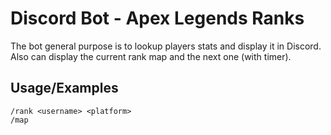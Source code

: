 
# Discord Bot - Apex Legends Ranks

The bot general purpose is to lookup players stats and display it in Discord. Also can display the current rank map and the next one (with timer).



## Usage/Examples
```
/rank <username> <platform>
/map 
```
